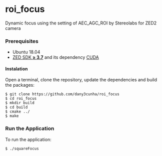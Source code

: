 # roi_focus
Dynamic focus using the setting of AEC_AGC_ROI by Stereolabs for ZED2 camera 

### Prerequisites

- Ubuntu 18.04
- [ZED SDK **≥ 3.7**](https://www.stereolabs.com/developers/) and its dependency [CUDA](https://developer.nvidia.com/cuda-downloads)

#### Instalation

Open a terminal, clone the repository, update the dependencies and build the packages:

    $ git clone https://github.com/dany3cunha/roi_focus
    $ cd roi_focus
    $ mkdir build
    $ cd build
    $ cmake ../
    $ make

### Run the Application

To run the application:

    $ ./squareFocus